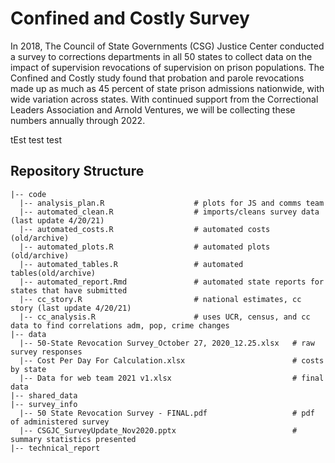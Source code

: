 # Confined and Costly Survey

In 2018, The Council of State Governments (CSG) Justice Center conducted a survey to corrections departments in all 50 states to collect data on the impact of supervision revocations of supervision on prison populations. The Confined and Costly study found that probation and parole revocations made up as much as 45 percent of state prison admissions nationwide, with wide variation across states. With continued support from the Correctional Leaders Association and Arnold Ventures, we will be collecting these numbers annually through 2022.  


tEst test test

## Repository Structure

    |-- code    
      |-- analysis_plan.R                    # plots for JS and comms team
      |-- automated_clean.R                  # imports/cleans survey data (last update 4/20/21)
      |-- automated_costs.R                  # automated costs (old/archive)
      |-- automated_plots.R                  # automated plots (old/archive)
      |-- automated_tables.R                 # automated tables(old/archive)
      |-- automated_report.Rmd               # automated state reports for states that have submitted
      |-- cc_story.R                         # national estimates, cc story (last update 4/20/21)
      |-- cc_analysis.R                      # uses UCR, census, and cc data to find correlations adm, pop, crime changes
    |-- data  
      |-- 50-State Revocation Survey_October 27, 2020_12.25.xlsx   # raw survey responses   
      |-- Cost Per Day For Calculation.xlsx                        # costs by state  
      |-- Data for web team 2021 v1.xlsx                           # final data  
    |-- shared_data  
    |-- survey_info  
      |-- 50 State Revocation Survey - FINAL.pdf                   # pdf of administered survey  
      |-- CSGJC_SurveyUpdate_Nov2020.pptx                          # summary statistics presented  
    |-- technical_report 
